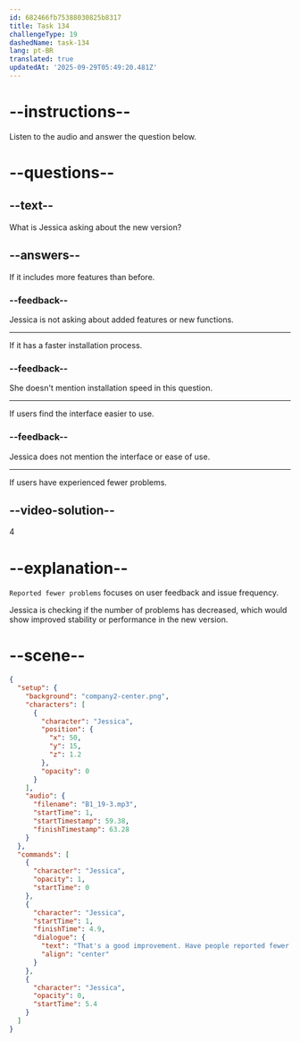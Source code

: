 ```yaml
---
id: 682466fb75388030825b8317
title: Task 134
challengeType: 19
dashedName: task-134
lang: pt-BR
translated: true
updatedAt: '2025-09-29T05:49:20.481Z'
---
```


<!-- (Audio) Jessica: That's a good improvement. Have people reported fewer problems with this new version? -->

# --instructions--

Listen to the audio and answer the question below.

# --questions--

## --text--

What is Jessica asking about the new version?

## --answers--

If it includes more features than before.

### --feedback--

Jessica is not asking about added features or new functions.

---

If it has a faster installation process.

### --feedback--

She doesn't mention installation speed in this question.

---

If users find the interface easier to use.

### --feedback--

Jessica does not mention the interface or ease of use.

---

If users have experienced fewer problems.

## --video-solution--

4

# --explanation--

`Reported fewer problems` focuses on user feedback and issue frequency.

Jessica is checking if the number of problems has decreased, which would show improved stability or performance in the new version.

# --scene--

```json
{
  "setup": {
    "background": "company2-center.png",
    "characters": [
      {
        "character": "Jessica",
        "position": {
          "x": 50,
          "y": 15,
          "z": 1.2
        },
        "opacity": 0
      }
    ],
    "audio": {
      "filename": "B1_19-3.mp3",
      "startTime": 1,
      "startTimestamp": 59.38,
      "finishTimestamp": 63.28
    }
  },
  "commands": [
    {
      "character": "Jessica",
      "opacity": 1,
      "startTime": 0
    },
    {
      "character": "Jessica",
      "startTime": 1,
      "finishTime": 4.9,
      "dialogue": {
        "text": "That's a good improvement. Have people reported fewer problems with this new version?",
        "align": "center"
      }
    },
    {
      "character": "Jessica",
      "opacity": 0,
      "startTime": 5.4
    }
  ]
}
```
